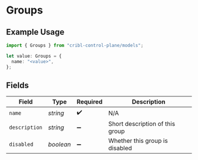 # Groups

## Example Usage

```typescript
import { Groups } from "cribl-control-plane/models";

let value: Groups = {
  name: "<value>",
};
```

## Fields

| Field                           | Type                            | Required                        | Description                     |
| ------------------------------- | ------------------------------- | ------------------------------- | ------------------------------- |
| `name`                          | *string*                        | :heavy_check_mark:              | N/A                             |
| `description`                   | *string*                        | :heavy_minus_sign:              | Short description of this group |
| `disabled`                      | *boolean*                       | :heavy_minus_sign:              | Whether this group is disabled  |